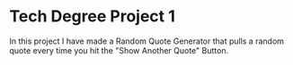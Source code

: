 # Tech Degree Project 1 
In this project I have made a Random Quote Generator that pulls a random quote every time you hit the "Show Another Quote" Button.

